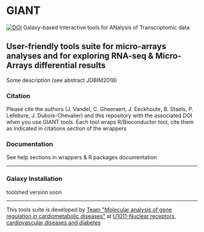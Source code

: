 # GIANT
[![DOI](https://zenodo.org/badge/141709375.svg)](https://zenodo.org/badge/latestdoi/141709375)
Galaxy-based Interactive tools for ANalysis of Transcriptomic data


## User-friendly tools suite for micro-arrays analyses and for exploring RNA-seq & Micro-Arrays differential results

Some description (see abstract JOBIM2018)

### Citation

Please cite the authors (J. Vandel, C. Gheeraert, J. Eeckhoute, B. Staels, P. Lefebvre, J. Dubois-Chevalier) and this repository with the associated DOI when you use GIANT tools.
Each tool wraps R/Bioconductor tool, cite them as indicated in citations section of the wrappers

### Documentation

See help sections in wrappers & R packages documentation

-------------------------------------------------------------------------------------------------------------------
### Galaxy Installation

toolshed version soon

------------------------------------

This tools suite is developed by [Team "Molecular analysis of gene regulation in cardiometabolic diseases"](https://u1011.pasteur-lille.fr/lunite/theme-4-analyse-moleculaire-de-la-regulation-des-genes-dans-le-syndrome-cardiometabolique/) at [U1011-Nuclear receptors, cardiovascular diseases and diabetes](http://u1011.pasteur-lille.fr/accueil/)




